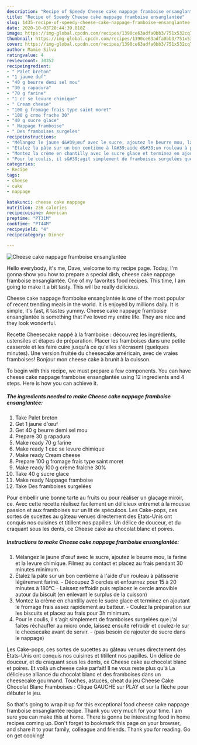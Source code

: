 ```yaml
---
description: "Recipe of Speedy Cheese cake nappage framboise ensanglantée"
title: "Recipe of Speedy Cheese cake nappage framboise ensanglantée"
slug: 1435-recipe-of-speedy-cheese-cake-nappage-framboise-ensanglantee
date: 2020-10-03T20:44:39.818Z
image: https://img-global.cpcdn.com/recipes/1390ce63adfa0bb3/751x532cq70/cheese-cake-nappage-framboise-ensanglantee-photo-principale-de-la-recette.jpg
thumbnail: https://img-global.cpcdn.com/recipes/1390ce63adfa0bb3/751x532cq70/cheese-cake-nappage-framboise-ensanglantee-photo-principale-de-la-recette.jpg
cover: https://img-global.cpcdn.com/recipes/1390ce63adfa0bb3/751x532cq70/cheese-cake-nappage-framboise-ensanglantee-photo-principale-de-la-recette.jpg
author: Mamie Silva
ratingvalue: 4
reviewcount: 30352
recipeingredient:
- " Palet breton"
- "1 jaune duf"
- "40 g beurre demi sel mou"
- "30 g rapadura"
- "70 g farine"
- "1 cc se levure chimique"
- " Cream cheese"
- "100 g fromage frais type saint moret"
- "100 g crme frache 30"
- "40 g sucre glace"
- " Nappage framboise"
- " Des framboises surgeles"
recipeinstructions:
- "Mélangez le jaune d&#39;œuf avec le sucre, ajoutez le beurre mou, la farine et la levure chimique. Filmez au contact et placez au frais pendant 30 minutes minimum."
- "Étalez la pâte sur un bon centième à l&#39;aide d&#39;un rouleau à pâtisserie légèrement fariné. Découpez 3 cercles et enfournez pour 15 à 20 minutes à 180°C Laissez reffoidir puis replacez le cercle amovible autour du biscuit (en enlevant le surplus de la cuisson)"
- "Montez la crème en chantilly avec le sucre glace et terminez en ajoutant le fromage frais assez rapidement au batteur. Coulez la préparation sur les biscuits et placez au frais pour 3h minimum."
- "Pour le coulis, il s&#39;agit simplement de framboises surgelées que j&#39;ai faites réchauffer au micro onde, laissez ensuite refroidir et coulez-le sur le cheesecake avant de servir. (pas besoin de rajouter de sucre dans le nappage)"
categories:
- Recipe
tags:
- cheese
- cake
- nappage

katakunci: cheese cake nappage 
nutrition: 236 calories
recipecuisine: American
preptime: "PT31M"
cooktime: "PT44M"
recipeyield: "4"
recipecategory: Dinner

---
```



![Cheese cake nappage framboise ensanglantée](https://img-global.cpcdn.com/recipes/1390ce63adfa0bb3/751x532cq70/cheese-cake-nappage-framboise-ensanglantee-photo-principale-de-la-recette.jpg)

Hello everybody, it's me, Dave, welcome to my recipe page. Today, I'm gonna show you how to prepare a special dish, cheese cake nappage framboise ensanglantée. One of my favorites food recipes. This time, I am going to make it a bit tasty. This will be really delicious.

Cheese cake nappage framboise ensanglantée is one of the most popular of recent trending meals in the world. It is enjoyed by millions daily. It is simple, it's fast, it tastes yummy. Cheese cake nappage framboise ensanglantée is something that I've loved my entire life. They are nice and they look wonderful.

Recette Cheesecake nappé à la framboise : découvrez les ingrédients, ustensiles et étapes de préparation. Placer les framboises dans une petite casserole et les faire cuire jusqu&#39;à ce qu&#39;elles s&#39;écrasent (quelques minutes). Une version fruitée du cheesecake américain, avec de vraies framboises! Bonjour mon cheese cake à brunit à la cuisson.


To begin with this recipe, we must prepare a few components. You can have cheese cake nappage framboise ensanglantée using 12 ingredients and 4 steps. Here is how you can achieve it.

<!--inarticleads1-->

##### The ingredients needed to make Cheese cake nappage framboise ensanglantée:

1. Take  Palet breton
1. Get 1 jaune d&#39;œuf
1. Get 40 g beurre demi sel mou
1. Prepare 30 g rapadura
1. Make ready 70 g farine
1. Make ready 1 càc se levure chimique
1. Make ready  Cream cheese
1. Prepare 100 g fromage frais type saint moret
1. Make ready 100 g crème fraîche 30%
1. Take 40 g sucre glace
1. Make ready  Nappage framboise
1. Take  Des framboises surgelées


Pour embellir une bonne tarte au fruits ou pour réaliser un glaçage miroir, ce. Avec cette recette réalisez facilement un délicieux entremet à la mousse passion et aux framboises sur un lit de spéculoos. Les Cake-pops, ces sortes de sucettes au gâteau venues directement des Etats-Unis ont conquis nos cuisines et titillent nos papilles. Un délice de douceur, et du craquant sous les dents, ce Cheese cake au chocolat blanc et poires. 

<!--inarticleads2-->

##### Instructions to make Cheese cake nappage framboise ensanglantée:

1. Mélangez le jaune d&#39;œuf avec le sucre, ajoutez le beurre mou, la farine et la levure chimique. Filmez au contact et placez au frais pendant 30 minutes minimum.
1. Étalez la pâte sur un bon centième à l&#39;aide d&#39;un rouleau à pâtisserie légèrement fariné. - Découpez 3 cercles et enfournez pour 15 à 20 minutes à 180°C - Laissez reffoidir puis replacez le cercle amovible autour du biscuit (en enlevant le surplus de la cuisson)
1. Montez la crème en chantilly avec le sucre glace et terminez en ajoutant le fromage frais assez rapidement au batteur. - Coulez la préparation sur les biscuits et placez au frais pour 3h minimum.
1. Pour le coulis, il s&#39;agit simplement de framboises surgelées que j&#39;ai faites réchauffer au micro onde, laissez ensuite refroidir et coulez-le sur le cheesecake avant de servir. - (pas besoin de rajouter de sucre dans le nappage)


Les Cake-pops, ces sortes de sucettes au gâteau venues directement des Etats-Unis ont conquis nos cuisines et titillent nos papilles. Un délice de douceur, et du craquant sous les dents, ce Cheese cake au chocolat blanc et poires. Et voilà un cheese cake parfait! Il ne vous reste plus qu&#39;à La délicieuse alliance du chocolat blanc et des framboises dans un cheesecake gourmand. Touches, astuces, cheat du jeu Cheese Cake Chocolat Blanc Framboises : Clique GAUCHE sur PLAY et sur la flèche pour débuter le jeu. 

So that's going to wrap it up for this exceptional food cheese cake nappage framboise ensanglantée recipe. Thank you very much for your time. I am sure you can make this at home. There is gonna be interesting food in home recipes coming up. Don't forget to bookmark this page on your browser, and share it to your family, colleague and friends. Thank you for reading. Go on get cooking!
